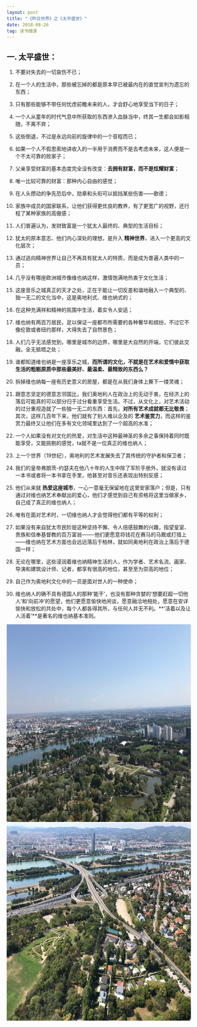 ```yaml
---
layout: post
title: "《昨日世界》之《太平盛世》"
date: 2018-08-26
tag: 读书摘录  
---
```


## 一. 太平盛世：

1. 不要对失去的一切哀伤不已；

2. 在一个人的生活中，那些被忘掉的都是原本早已被最内在的直觉宣判为遗忘的东西；

3. 只有那些能够不带任何忧虑前瞻未来的人，才会舒心地享受当下的日子；

4. 一个人从童年的时代气息中所获取的东西渗入血脉当中，终其一生都会如影相随，不离不弃；

5. 这些倒退，不过是永远向前的旋律中的一个音程而已；

6. 如果一个人不假思索地讲收入的一半用于消费而不是去考虑未来，这人便是一个不太可靠的败家子；

7. 父亲享受财富的基本态度完全没有改变：**去拥有财富，而不是炫耀财富**；

8. 唯一比较可靠的财富：那种内心自由的感觉；

9. 在人头攒动的争先恐后中，勋章和头衔可以抵挡某些伤害——歌德；

10. 家族中成员的国家联系，让他们获得更优良的教养，有了更宽广的视野，还行程了某种家族的高傲感；

11. 人们普遍认为，发财致富是一个犹太人最终的、典型的生活目标；

12. 犹太的原本意志、他们内心深处的理想，是升入 **精神世界**，进入一个更高的文化层次；

13. 通过逃向精神世界让自己不再具有犹太人的特质，而是成为普遍人类中的一员；

14. 几乎没有哪座欧洲城市像维也纳这样，激情饱满地热衷于文化生活；

15. 这座音乐之城真正的天才之处，正在于能让一切反差和谐地融入一个典型的、独一无二的文化当中，这是奥地利式、维也纳式的；

16. 在这种充满祥和精神的氛围中生活，着实令人安适；

17. 维也纳有两百万居民，足以保证一座都市所需要的各种奢华和缤纷，不过它不像伦敦或者纽约那样，大得失去了自然景色；

18. 人们几乎无法感觉到，哪里是城市的边界，哪里是大自然的开端，它们彼此交融，全无抵牾之处；

19. 谁都知道维也纳是一座享乐之城，**而所谓的文化，不就是在艺术和爱情中获取生活的粗粝原质中那些最美好、最温柔、最精致的东西么？**

20. 拆掉维也纳每一座有历史意义的房屋，都是在从我们身体上撕下一缕灵魂；

21. 跟意志坚定的德意志邻国比，我们奥地利人在政治上的无动于衷，在经济上的落后可能真的可以部分归于过分看重享受生活。不过，从文化上，对艺术活动的过分重视造就了一些独一无二的东西：首先，**对所有艺术成就都无比敬畏**；其次，这样几百年下来，他们就有了别人难以企及的 **艺术鉴赏力**，而这样的鉴赏力最终又让他们在多有文化领域里达到了一个超高的水准；

22. 一个人如果没有对文化的热爱，对生活中这种最神圣的多余之事保持着同时既能享受，又能挑剔的感觉，ta就不是一位真正的维也纳人；

23. 上一个世界（19世纪），奥地利的艺术发展失去了其传统的守护者和保卫者；

24. 我们的皇帝弗朗茨-约瑟夫在他八十年的人生中除了军阶手册外，就没有读过一本书或者将一本书拿在手里，他甚至对音乐还表现出特别反感；

25. 他们从来就 **热爱这座城市**，一心一意毫无保留地在这里安家落户；但是，只有通过对维也纳艺术奉献出的爱心，他们才感觉到自己有资格将这里当做家乡，自己成了真正的维也纳人；

26. 唯有在面对艺术时，一切维也纳人才会觉得他们都有平等的权利；

27. 如果没有来自犹太市民阶层这种坚持不懈、令人倍感鼓舞的兴趣，指望皇室、贵族和信奉基督教的百万富翁——-他们更愿意将钱花在赛马的马厩或打猎上——维也纳在艺术方面也会远远落后于柏林，就如同奥地利在政治上落后于德国一样；

28. 无论在哪里，这些浸润着维也纳精神生活的人，作为学者、艺术名流、画家、导演和建筑设计师、记者，都享有很高的地位，甚至至为崇高的地位；

29. 自己作为奥地利文化中的一员是面对世人的一种使命；

30. 维也纳人的确不具有德国人的那种‘能干’，也没有那种贪婪的‘想要赶超一切他人’和‘向前冲’的愿望，他们更愿意愉快地闲谈，愿意融洽地相处，愿意在安详愉快和放松的共处中，每个人都各得其所，与任何人并无不利。**‘活着以及让人活着’**是著名的维也纳基本准则。

<img src="/images/posts/reading/vienna1.jpeg" height="540" width="720">
<img src="/images/posts/reading/vienna2.jpeg" height="540" width="720">
